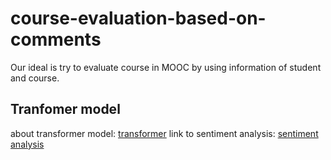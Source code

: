 # course-evaluation-based-on-comments
Our ideal is try to evaluate course in MOOC by using information of student and course. 

## Tranfomer model
about transformer model: [transformer](https://github.com/hyunwoongko/transformer)
link to sentiment analysis: [sentiment analysis](https://github.com/Duchai263/Semantic-Analysis)

